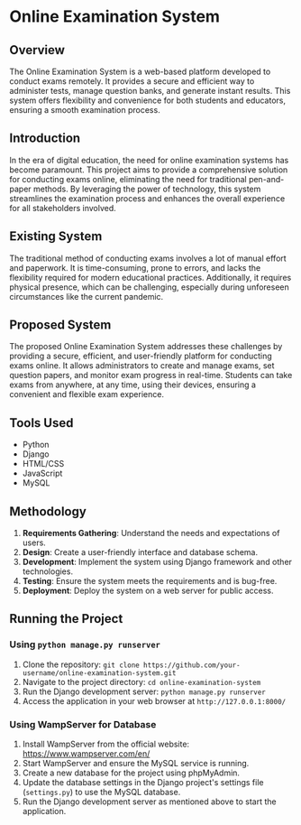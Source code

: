 # Online Examination System

## Overview
The Online Examination System is a web-based platform developed to conduct exams remotely. It provides a secure and efficient way to administer tests, manage question banks, and generate instant results. This system offers flexibility and convenience for both students and educators, ensuring a smooth examination process.

## Introduction
In the era of digital education, the need for online examination systems has become paramount. This project aims to provide a comprehensive solution for conducting exams online, eliminating the need for traditional pen-and-paper methods. By leveraging the power of technology, this system streamlines the examination process and enhances the overall experience for all stakeholders involved.

## Existing System
The traditional method of conducting exams involves a lot of manual effort and paperwork. It is time-consuming, prone to errors, and lacks the flexibility required for modern educational practices. Additionally, it requires physical presence, which can be challenging, especially during unforeseen circumstances like the current pandemic.

## Proposed System
The proposed Online Examination System addresses these challenges by providing a secure, efficient, and user-friendly platform for conducting exams online. It allows administrators to create and manage exams, set question papers, and monitor exam progress in real-time. Students can take exams from anywhere, at any time, using their devices, ensuring a convenient and flexible exam experience.

## Tools Used
- Python
- Django
- HTML/CSS
- JavaScript
- MySQL

## Methodology
1. **Requirements Gathering**: Understand the needs and expectations of users.
2. **Design**: Create a user-friendly interface and database schema.
3. **Development**: Implement the system using Django framework and other technologies.
4. **Testing**: Ensure the system meets the requirements and is bug-free.
5. **Deployment**: Deploy the system on a web server for public access.

## Running the Project
### Using `python manage.py runserver`
1. Clone the repository: `git clone https://github.com/your-username/online-examination-system.git`
2. Navigate to the project directory: `cd online-examination-system`
3. Run the Django development server: `python manage.py runserver`
4. Access the application in your web browser at `http://127.0.0.1:8000/`

### Using WampServer for Database
1. Install WampServer from the official website: https://www.wampserver.com/en/
2. Start WampServer and ensure the MySQL service is running.
3. Create a new database for the project using phpMyAdmin.
4. Update the database settings in the Django project's settings file (`settings.py`) to use the MySQL database.
5. Run the Django development server as mentioned above to start the application.
